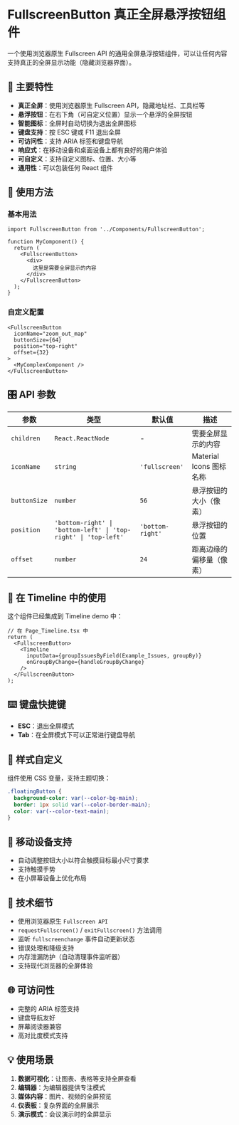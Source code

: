 # FullscreenButton 真正全屏悬浮按钮组件

一个使用浏览器原生 Fullscreen API 的通用全屏悬浮按钮组件，可以让任何内容支持真正的全屏显示功能（隐藏浏览器界面）。

## 🌟 主要特性

- **真正全屏**：使用浏览器原生 Fullscreen API，隐藏地址栏、工具栏等
- **悬浮按钮**：在右下角（可自定义位置）显示一个悬浮的全屏按钮
- **智能图标**：全屏时自动切换为退出全屏图标
- **键盘支持**：按 ESC 键或 F11 退出全屏
- **可访问性**：支持 ARIA 标签和键盘导航
- **响应式**：在移动设备和桌面设备上都有良好的用户体验
- **可自定义**：支持自定义图标、位置、大小等
- **通用性**：可以包装任何 React 组件

## 📖 使用方法

### 基本用法

```tsx
import FullscreenButton from '../Components/FullscreenButton';

function MyComponent() {
  return (
    <FullscreenButton>
      <div>
        这里是需要全屏显示的内容
      </div>
    </FullscreenButton>
  );
}
```

### 自定义配置

```tsx
<FullscreenButton
  iconName="zoom_out_map"
  buttonSize={64}
  position="top-right"
  offset={32}
>
  <MyComplexComponent />
</FullscreenButton>
```

## 🎛️ API 参数

| 参数 | 类型 | 默认值 | 描述 |
|------|------|--------|------|
| `children` | `React.ReactNode` | - | 需要全屏显示的内容 |
| `iconName` | `string` | `'fullscreen'` | Material Icons 图标名称 |
| `buttonSize` | `number` | `56` | 悬浮按钮的大小（像素） |
| `position` | `'bottom-right' \| 'bottom-left' \| 'top-right' \| 'top-left'` | `'bottom-right'` | 悬浮按钮的位置 |
| `offset` | `number` | `24` | 距离边缘的偏移量（像素） |

## 🚀 在 Timeline 中的使用

这个组件已经集成到 Timeline demo 中：

```tsx
// 在 Page_Timeline.tsx 中
return (
  <FullscreenButton>
    <Timeline 
      inputData={groupIssuesByField(Example_Issues, groupBy)} 
      onGroupByChange={handleGroupByChange}
    />
  </FullscreenButton>
);
```

## ⌨️ 键盘快捷键

- **ESC**：退出全屏模式
- **Tab**：在全屏模式下可以正常进行键盘导航

## 🎨 样式自定义

组件使用 CSS 变量，支持主题切换：

```scss
.floatingButton {
  background-color: var(--color-bg-main);
  border: 1px solid var(--color-border-main);
  color: var(--color-text-main);
}
```

## 📱 移动设备支持

- 自动调整按钮大小以符合触摸目标最小尺寸要求
- 支持触摸手势
- 在小屏幕设备上优化布局

## 🔧 技术细节

- 使用浏览器原生 `Fullscreen API`
- `requestFullscreen()` / `exitFullscreen()` 方法调用
- 监听 `fullscreenchange` 事件自动更新状态
- 错误处理和降级支持
- 内存泄漏防护（自动清理事件监听器）
- 支持现代浏览器的全屏体验

## 🌐 可访问性

- 完整的 ARIA 标签支持
- 键盘导航友好
- 屏幕阅读器兼容
- 高对比度模式支持

## 💡 使用场景

1. **数据可视化**：让图表、表格等支持全屏查看
2. **编辑器**：为编辑器提供专注模式
3. **媒体内容**：图片、视频的全屏预览
4. **仪表板**：复杂界面的全屏展示
5. **演示模式**：会议演示时的全屏显示 